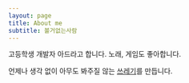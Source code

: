 ```yaml
---
layout: page
title: About me
subtitle: 볼거없는사람
---
```


고등학생 개발자 아드라고 합니다. 노래, 게임도 좋아합니다.

언제나 생각 없이 아무도 봐주질 않는 [쓰레기](https://github.com/phillyai)를 만듭니다.